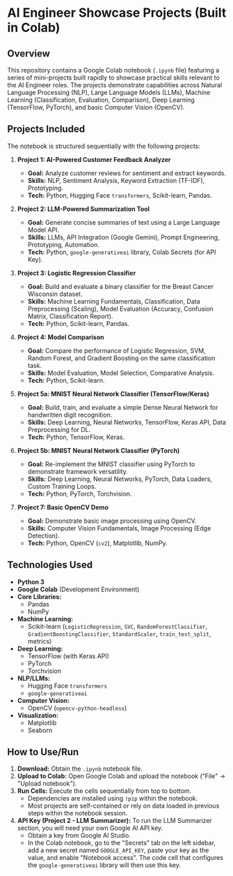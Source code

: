 # AI Engineer Showcase Projects (Built in Colab)

## Overview

This repository contains a Google Colab notebook (`.ipynb` file) featuring a series of mini-projects built rapidly to showcase practical skills relevant to the AI Engineer roles. The projects demonstrate capabilities across Natural Language Processing (NLP), Large Language Models (LLMs), Machine Learning (Classification, Evaluation, Comparison), Deep Learning (TensorFlow, PyTorch), and basic Computer Vision (OpenCV).

## Projects Included

The notebook is structured sequentially with the following projects:

1.  **Project 1: AI-Powered Customer Feedback Analyzer**
    * **Goal:** Analyze customer reviews for sentiment and extract keywords.
    * **Skills:** NLP, Sentiment Analysis, Keyword Extraction (TF-IDF), Prototyping.
    * **Tech:** Python, Hugging Face `transformers`, Scikit-learn, Pandas.

2.  **Project 2: LLM-Powered Summarization Tool**
    * **Goal:** Generate concise summaries of text using a Large Language Model API.
    * **Skills:** LLMs, API Integration (Google Gemini), Prompt Engineering, Prototyping, Automation.
    * **Tech:** Python, `google-generativeai` library, Colab Secrets (for API Key).

3.  **Project 3: Logistic Regression Classifier**
    * **Goal:** Build and evaluate a binary classifier for the Breast Cancer Wisconsin dataset.
    * **Skills:** Machine Learning Fundamentals, Classification, Data Preprocessing (Scaling), Model Evaluation (Accuracy, Confusion Matrix, Classification Report).
    * **Tech:** Python, Scikit-learn, Pandas.

4.  **Project 4: Model Comparison**
    * **Goal:** Compare the performance of Logistic Regression, SVM, Random Forest, and Gradient Boosting on the same classification task.
    * **Skills:** Model Evaluation, Model Selection, Comparative Analysis.
    * **Tech:** Python, Scikit-learn.

5.  **Project 5a: MNIST Neural Network Classifier (TensorFlow/Keras)**
    * **Goal:** Build, train, and evaluate a simple Dense Neural Network for handwritten digit recognition.
    * **Skills:** Deep Learning, Neural Networks, TensorFlow, Keras API, Data Preprocessing for DL.
    * **Tech:** Python, TensorFlow, Keras.

6.  **Project 5b: MNIST Neural Network Classifier (PyTorch)**
    * **Goal:** Re-implement the MNIST classifier using PyTorch to demonstrate framework versatility.
    * **Skills:** Deep Learning, Neural Networks, PyTorch, Data Loaders, Custom Training Loops.
    * **Tech:** Python, PyTorch, Torchvision.

7.  **Project 7: Basic OpenCV Demo**
    * **Goal:** Demonstrate basic image processing using OpenCV.
    * **Skills:** Computer Vision Fundamentals, Image Processing (Edge Detection).
    * **Tech:** Python, OpenCV (`cv2`), Matplotlib, NumPy.

## Technologies Used

* **Python 3**
* **Google Colab** (Development Environment)
* **Core Libraries:**
    * Pandas
    * NumPy
* **Machine Learning:**
    * Scikit-learn (`LogisticRegression`, `SVC`, `RandomForestClassifier`, `GradientBoostingClassifier`, `StandardScaler`, `train_test_split`, metrics)
* **Deep Learning:**
    * TensorFlow (with Keras API)
    * PyTorch
    * Torchvision
* **NLP/LLMs:**
    * Hugging Face `transformers`
    * `google-generativeai`
* **Computer Vision:**
    * OpenCV (`opencv-python-headless`)
* **Visualization:**
    * Matplotlib
    * Seaborn

## How to Use/Run

1.  **Download:** Obtain the `.ipynb` notebook file.
2.  **Upload to Colab:** Open Google Colab and upload the notebook ("File" -> "Upload notebook").
3.  **Run Cells:** Execute the cells sequentially from top to bottom.
    * Dependencies are installed using `!pip` within the notebook.
    * Most projects are self-contained or rely on data loaded in previous steps within the notebook session.
4.  **API Key (Project 2 - LLM Summarizer):** To run the LLM Summarizer section, you will need your own Google AI API key.
    * Obtain a key from Google AI Studio.
    * In the Colab notebook, go to the "Secrets" tab on the left sidebar, add a new secret named `GOOGLE_API_KEY`, paste your key as the value, and enable "Notebook access". The code cell that configures the `google-generativeai` library will then use this key.
